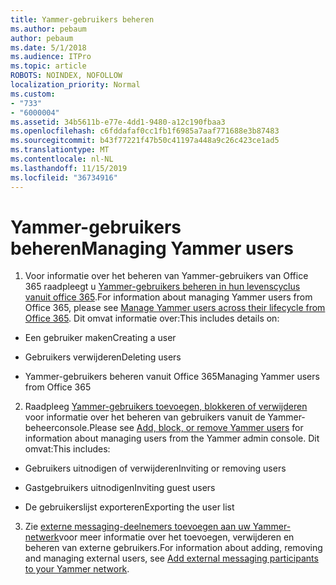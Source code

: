 ```yaml
---
title: Yammer-gebruikers beheren
ms.author: pebaum
author: pebaum
ms.date: 5/1/2018
ms.audience: ITPro
ms.topic: article
ROBOTS: NOINDEX, NOFOLLOW
localization_priority: Normal
ms.custom:
- "733"
- "6000004"
ms.assetid: 34b5611b-e77e-4dd1-9480-a12c190fbaa3
ms.openlocfilehash: c6fddafaf0cc1fb1f6985a7aaf771688e3b87483
ms.sourcegitcommit: b43f77221f47b50c41197a448a9c26c423ce1ad5
ms.translationtype: MT
ms.contentlocale: nl-NL
ms.lasthandoff: 11/15/2019
ms.locfileid: "36734916"
---
```

# <a name="managing-yammer-users"></a><span data-ttu-id="7dfe4-102">Yammer-gebruikers beheren</span><span class="sxs-lookup"><span data-stu-id="7dfe4-102">Managing Yammer users</span></span>

1. <span data-ttu-id="7dfe4-103">Voor informatie over het beheren van Yammer-gebruikers van Office 365 raadpleegt u [Yammer-gebruikers beheren in hun levenscyclus vanuit office 365](https://docs.microsoft.com/yammer/manage-yammer-users/manage-users-across-their-lifecycle).</span><span class="sxs-lookup"><span data-stu-id="7dfe4-103">For information about managing Yammer users from Office 365, please see [Manage Yammer users across their lifecycle from Office 365](https://docs.microsoft.com/yammer/manage-yammer-users/manage-users-across-their-lifecycle).</span></span> <span data-ttu-id="7dfe4-104">Dit omvat informatie over:</span><span class="sxs-lookup"><span data-stu-id="7dfe4-104">This includes details on:</span></span>

  - <span data-ttu-id="7dfe4-105">Een gebruiker maken</span><span class="sxs-lookup"><span data-stu-id="7dfe4-105">Creating a user</span></span>

  - <span data-ttu-id="7dfe4-106">Gebruikers verwijderen</span><span class="sxs-lookup"><span data-stu-id="7dfe4-106">Deleting users</span></span>

  - <span data-ttu-id="7dfe4-107">Yammer-gebruikers beheren vanuit Office 365</span><span class="sxs-lookup"><span data-stu-id="7dfe4-107">Managing Yammer users from Office 365</span></span>

2. <span data-ttu-id="7dfe4-108">Raadpleeg [Yammer-gebruikers toevoegen, blokkeren of verwijderen](http://alchemyportal.azurewebsites.net/Rule/ManageYammer%20users%20across%20their%20lifecycle%20from%20Office%20365) voor informatie over het beheren van gebruikers vanuit de Yammer-beheerconsole.</span><span class="sxs-lookup"><span data-stu-id="7dfe4-108">Please see [Add, block, or remove Yammer users](http://alchemyportal.azurewebsites.net/Rule/ManageYammer%20users%20across%20their%20lifecycle%20from%20Office%20365) for information about managing users from the Yammer admin console.</span></span> <span data-ttu-id="7dfe4-109">Dit omvat:</span><span class="sxs-lookup"><span data-stu-id="7dfe4-109">This includes:</span></span>

  - <span data-ttu-id="7dfe4-110">Gebruikers uitnodigen of verwijderen</span><span class="sxs-lookup"><span data-stu-id="7dfe4-110">Inviting or removing users</span></span>

  - <span data-ttu-id="7dfe4-111">Gastgebruikers uitnodigen</span><span class="sxs-lookup"><span data-stu-id="7dfe4-111">Inviting guest users</span></span>

  - <span data-ttu-id="7dfe4-112">De gebruikerslijst exporteren</span><span class="sxs-lookup"><span data-stu-id="7dfe4-112">Exporting the user list</span></span>

3. <span data-ttu-id="7dfe4-113">Zie [externe messaging-deelnemers toevoegen aan uw Yammer-netwerk](https://docs.microsoft.com/yammer/work-with-external-users/add-external-participants)voor meer informatie over het toevoegen, verwijderen en beheren van externe gebruikers.</span><span class="sxs-lookup"><span data-stu-id="7dfe4-113">For information about adding, removing and managing external users, see [Add external messaging participants to your Yammer network](https://docs.microsoft.com/yammer/work-with-external-users/add-external-participants).</span></span>

